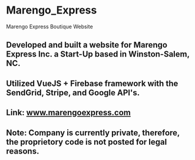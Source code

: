 # Marengo_Express
Marengo Express Boutique Website

## Developed and built a website for Marengo Express Inc. a Start-Up based in Winston-Salem, NC.

## Utilized VueJS + Firebase framework with the SendGrid, Stripe, and Google API's.

## Link: www.marengoexpress.com 

## Note: Company is currently private, therefore, the proprietory code is not posted for legal reasons.
